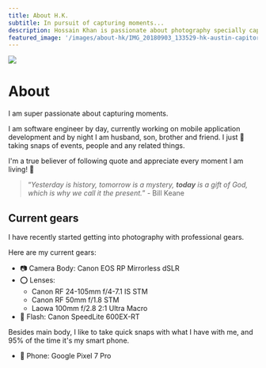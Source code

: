```yaml
---
title: About H.K.
subtitle: In pursuit of capturing moments...
description: Hossain Khan is passionate about photography specially capturing moments. His personal interest is mostly in macro, landscape and candid shots.
featured_image: '/images/about-hk/IMG_20180903_133529-hk-austin-capitor-with-camera-850x600.jpg'
---
```


![](/images/about-hk/IMG_20180903_133529-hk-austin-capitor-with-camera-850x600.jpg)

# About
I am super passionate about capturing moments.

I am software engineer by day, currently working on mobile application development and by night I am husband, son, brother and friend.
I just 💖 taking snaps of events, people and any related things.  

I'm a true believer of following quote and appreciate every moment I am living! 🙏 
> “_Yesterday is history, tomorrow is a mystery, **today** is a gift of God, which is why we call it the present._” - Bill Keane

## Current gears
I have recently started getting into photography with professional gears.

Here are my current gears:
* 📷 Camera Body: Canon EOS RP Mirrorless dSLR 
* ⭕ Lenses: 
  * Canon RF 24-105mm f/4-7.1 IS STM
  * Canon RF 50mm f/1.8 STM
  * Laowa 100mm f/2.8 2:1 Ultra Macro
* 🔦 Flash: Canon SpeedLite 600EX-RT

Besides main body, I like to take quick snaps with what I have with me, 
and 95% of the time it's my smart phone.
* 📱 Phone: Google Pixel 7 Pro
